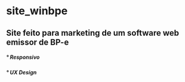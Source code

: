 # site_winbpe

<div> <h2> Site feito para marketing de um software web emissor de BP-e </h2> </div>

<div> <h5> ° Responsivo </h5> </div>
<div> <h5> ° UX Design </h5> </div>
